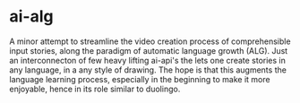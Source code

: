 # ai-alg
 A minor attempt to streamline the video creation process of comprehensible input stories, along the paradigm of automatic language growth (ALG). Just an interconnecton of few heavy lifting ai-api's the lets one create stories in any language, in a any style of drawing. The hope is that this augments the language learning process, especially in the beginning to make it more enjoyable, hence in its role similar to duolingo. 
